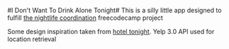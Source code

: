 #I Don't Want To Drink Alone Tonight#
This is a silly little app designed to fulfill [the nightlife coordination](https://www.freecodecamp.com/challenges/build-a-nightlife-coordination-app) freecodecamp project

Some design inspiration taken from [hotel tonight](https://www.hoteltonight.com).
Yelp 3.0 API used for location retrieval
